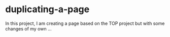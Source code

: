 # duplicating-a-page

In this project, I am creating a page based on the TOP project but with some changes of my own ...
